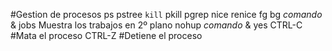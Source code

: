 #Gestion de procesos
ps
pstree
```kill```
pkill
pgrep
nice
renice
fg
bg
*comando* &
jobs Muestra los trabajos en 2º plano
nohup *comando* &
yes
CTRL-C #Mata el proceso
CTRL-Z #Detiene el proceso
